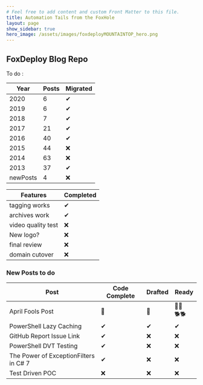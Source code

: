 ```yaml
---
# Feel free to add content and custom Front Matter to this file.
title: Automation Tails from the FoxHole
layout: page
show_sidebar: true
hero_image: /assets/images/foxdeployMOUNTAINTOP_hero.png
---
```

## FoxDeploy Blog Repo

To do : 

Year | Posts | Migrated
------ | ------ | ----
2020   | 6| ✔
2019   | 6| ✔
2018   | 7 |✔
2017   | 21 |✔
2016   | 40 |✔
2015   | 44 |❌
2014   | 63 |❌
2013   |  37 |✔
newPosts | 4 |❌

Features | Completed
------ | ------
tagging works | ✔
archives work | ✔
video quality test | ❌
New logo? | ❌
final review | ❌
domain cutover | ❌

### New Posts to do

Post | Code Complete | Drafted | Ready 
--| --|--|--
April Fools Post | 🦊 | 🐶 | 🐕‍🦺🐕‍🐕
PowerShell Lazy Caching | ✔ | ✔ | ✔
GitHub Report Issue Link  | ✔ | ❌ | ❌
PowerShell DVT Testing  | ✔ | ❌ | ❌
The Power of ExceptionFilters in C# 7  | ✔ | ❌ | ❌
Test Driven POC | ❌ | ❌ | ❌
